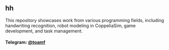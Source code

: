 ## hh

This repository showcases work from various programming fields, including handwriting recognition, robot modeling in CoppeliaSim, game development, and task management.

#### Telegram: [@toamf](https://t.me/toamf)
